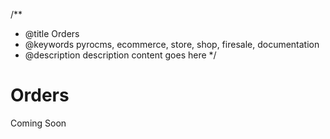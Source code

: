 /**
 * @title Orders
 * @keywords pyrocms, ecommerce, store, shop, firesale, documentation
 * @description description content goes here
 */
# Orders

Coming Soon
